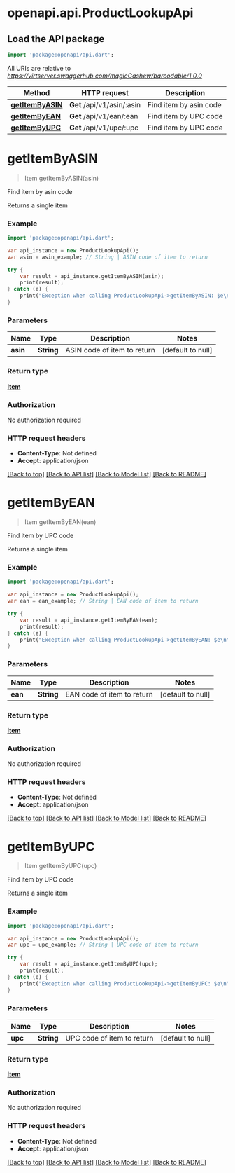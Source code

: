 # openapi.api.ProductLookupApi

## Load the API package
```dart
import 'package:openapi/api.dart';
```

All URIs are relative to *https://virtserver.swaggerhub.com/magicCashew/barcodable/1.0.0*

Method | HTTP request | Description
------------- | ------------- | -------------
[**getItemByASIN**](ProductLookupApi.md#getItemByASIN) | **Get** /api/v1/asin/:asin | Find item by asin code
[**getItemByEAN**](ProductLookupApi.md#getItemByEAN) | **Get** /api/v1/ean/:ean | Find item by UPC code
[**getItemByUPC**](ProductLookupApi.md#getItemByUPC) | **Get** /api/v1/upc/:upc | Find item by UPC code


# **getItemByASIN**
> Item getItemByASIN(asin)

Find item by asin code

Returns a single item

### Example 
```dart
import 'package:openapi/api.dart';

var api_instance = new ProductLookupApi();
var asin = asin_example; // String | ASIN code of item to return

try { 
    var result = api_instance.getItemByASIN(asin);
    print(result);
} catch (e) {
    print("Exception when calling ProductLookupApi->getItemByASIN: $e\n");
}
```

### Parameters

Name | Type | Description  | Notes
------------- | ------------- | ------------- | -------------
 **asin** | **String**| ASIN code of item to return | [default to null]

### Return type

[**Item**](Item.md)

### Authorization

No authorization required

### HTTP request headers

 - **Content-Type**: Not defined
 - **Accept**: application/json

[[Back to top]](#) [[Back to API list]](../README.md#documentation-for-api-endpoints) [[Back to Model list]](../README.md#documentation-for-models) [[Back to README]](../README.md)

# **getItemByEAN**
> Item getItemByEAN(ean)

Find item by UPC code

Returns a single item

### Example 
```dart
import 'package:openapi/api.dart';

var api_instance = new ProductLookupApi();
var ean = ean_example; // String | EAN code of item to return

try { 
    var result = api_instance.getItemByEAN(ean);
    print(result);
} catch (e) {
    print("Exception when calling ProductLookupApi->getItemByEAN: $e\n");
}
```

### Parameters

Name | Type | Description  | Notes
------------- | ------------- | ------------- | -------------
 **ean** | **String**| EAN code of item to return | [default to null]

### Return type

[**Item**](Item.md)

### Authorization

No authorization required

### HTTP request headers

 - **Content-Type**: Not defined
 - **Accept**: application/json

[[Back to top]](#) [[Back to API list]](../README.md#documentation-for-api-endpoints) [[Back to Model list]](../README.md#documentation-for-models) [[Back to README]](../README.md)

# **getItemByUPC**
> Item getItemByUPC(upc)

Find item by UPC code

Returns a single item

### Example 
```dart
import 'package:openapi/api.dart';

var api_instance = new ProductLookupApi();
var upc = upc_example; // String | UPC code of item to return

try { 
    var result = api_instance.getItemByUPC(upc);
    print(result);
} catch (e) {
    print("Exception when calling ProductLookupApi->getItemByUPC: $e\n");
}
```

### Parameters

Name | Type | Description  | Notes
------------- | ------------- | ------------- | -------------
 **upc** | **String**| UPC code of item to return | [default to null]

### Return type

[**Item**](Item.md)

### Authorization

No authorization required

### HTTP request headers

 - **Content-Type**: Not defined
 - **Accept**: application/json

[[Back to top]](#) [[Back to API list]](../README.md#documentation-for-api-endpoints) [[Back to Model list]](../README.md#documentation-for-models) [[Back to README]](../README.md)

